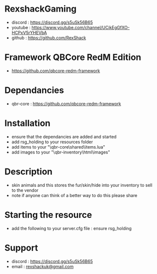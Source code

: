 # RexshackGaming
- discord : https://discord.gg/s5uSk56B65
- youtube : https://www.youtube.com/channel/UCikEgGfXO-HCPxV5rYHEVbA
- github : https://github.com/RexShack

# Framework QBCore RedM Edition
- https://github.com/qbcore-redm-framework

# Dependancies
- qbr-core : https://github.com/qbcore-redm-framework

# Installation
- ensure that the dependancies are added and started
- add rsg_holding to your resources folder
- add items to your "\qbr-core\shared\items.lua"
- add images to your "\qbr-inventory\html\images"

# Description
- skin animals and this stores the fur/skin/hide into your inventory to sell to the vendor
- note if anyone can think of a better way to do this please share

# Starting the resource
- add the following to your server.cfg file : ensure rsg_holding

# Support
- discord : https://discord.gg/s5uSk56B65
- email : rexshackuk@gmail.com